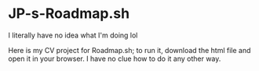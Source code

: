 # JP-s-Roadmap.sh
I literally have no idea what I'm doing lol

Here is my CV project for Roadmap.sh; to run it, download the html file and open it in your browser. I have no clue how to do it any other way.
